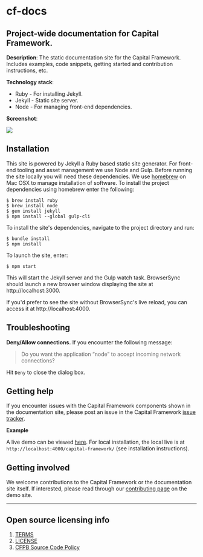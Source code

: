 # cf-docs
## Project-wide documentation for Capital Framework.

**Description**: The static documentation site for the Capital Framework. Includes examples, code snippets, getting started and contribution instructions, etc.

**Technology stack**:
- Ruby - For installing Jekyll.
- Jekyll - Static site server.
- Node - For managing front-end dependencies.

**Screenshot**:

![](https://raw.githubusercontent.com/cfpb/capital-framework/gh-pages/screenshot.png)

## Installation

This site is powered by Jekyll a Ruby based static site generator. For front-end tooling and asset management we use Node and Gulp. Before running the site locally you will need these dependencies. We use [homebrew](http://brew.sh/) on Mac OSX to manage installation of software. To install the project dependencies using homebrew enter the following:

```shell
$ brew install ruby
$ brew install node
$ gem install jekyll
$ npm install --global gulp-cli
```


To install the site's dependencies, navigate to the project directory and run:

```shell
$ bundle install
$ npm install
```

To launch the site, enter:

```shell
$ npm start
```

This will start the Jekyll server and the Gulp watch task. BrowserSync should launch a new browser window displaying the site at http://localhost:3000.

If you'd prefer to see the site without BrowserSync's live reload, you can access it at http://localhost:4000.

## Troubleshooting

**Deny/Allow connections.** If you encounter the following message:

> Do you want the application “node” to accept incoming network connections?

Hit `Deny` to close the dialog box.

## Getting help

If you encounter issues with the Capital Framework components shown in the documentation site, please post an issue in the Capital Framework [issue tracker](https://github.com/cfpb/capital-framework/issues/).

**Example**

A live demo can be viewed [here](http://cfpb.github.io/capital-framework).
For local installation, the local live is at `http://localhost:4000/capital-framework/` (see installation instructions).

## Getting involved

We welcome contributions to the Capital Framework or the documentation site itself. If interested, please read through our [contributing page](http://cfpb.github.io/capital-framework/contributing/) on the demo site.

----

## Open source licensing info
1. [TERMS](TERMS.md)
2. [LICENSE](LICENSE)
3. [CFPB Source Code Policy](https://github.com/cfpb/source-code-policy/)
